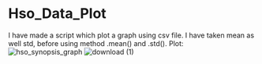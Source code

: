 
# Hso_Data_Plot
I have made a script which plot a graph using csv file.
I have taken mean as well std, before using method .mean() and .std().
Plot:
![hso_synopsis_graph](https://user-images.githubusercontent.com/52757132/109416404-0945b600-79e4-11eb-9537-bf5803ee735a.png)
![download (1)](https://user-images.githubusercontent.com/52757132/114623977-9b242c80-9ccd-11eb-9263-2d8a5aa02a06.png)

